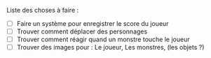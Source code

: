 Liste des choses à faire :
- [ ] Faire un système pour enregistrer le score du joueur
- [ ] Trouver comment déplacer des personnages
- [ ] Trouver comment réagir quand un monstre touche le joueur
- [ ] Trouver des images pour : Le joueur, Les monstres, (les objets ?)
